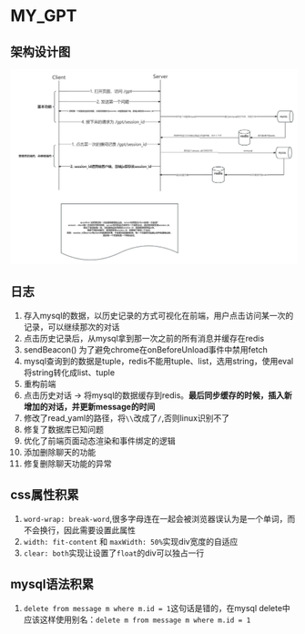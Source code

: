 # MY_GPT

## 架构设计图

![架构设计图](static/img/my_gpt.jpg)

## 日志

1. 存入mysql的数据，以历史记录的方式可视化在前端，用户点击访问某一次的记录，可以继续那次的对话
2. 点击历史记录后，从mysql拿到那一次之前的所有消息并缓存在redis
3. sendBeacon() 为了避免chrome在onBeforeUnload事件中禁用fetch
4. mysql查询到的数据是tuple，redis不能用tuple、list，选用string，使用eval将string转化成list、tuple
5. 重构前端
6. 点击历史对话 -> 将mysql的数据缓存到redis。**最后同步缓存的时候，插入新增加的对话，并更新message的时间**
7. 修改了read_yaml的路径，将`\\`改成了`/`,否则linux识别不了
8. 修复了数据库已知问题
9. 优化了前端页面动态渲染和事件绑定的逻辑
10. 添加删除聊天的功能
11. 修复删除聊天功能的异常

## css属性积累

1. `word-wrap: break-word`,很多字母连在一起会被浏览器误认为是一个单词，而不会换行，因此需要设置此属性
2. `width: fit-content` 和 `maxWidth: 50%`实现div宽度的自适应
3. `clear: both`实现让设置了`float`的div可以独占一行

## mysql语法积累
1. `delete from message m where m.id = 1`这句话是错的，在mysql delete中应该这样使用别名：`delete m from message m where m.id = 1`
